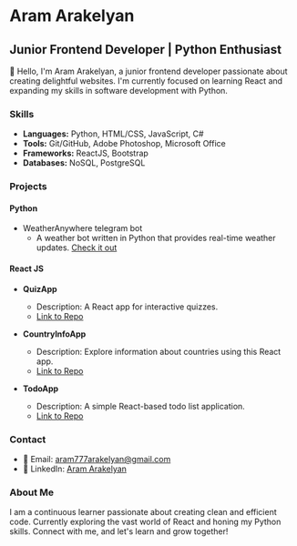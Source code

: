<!---
AramArakelyan777/AramArakelyan777 is a ✨ special ✨ repository because its `README.md` (this file) appears on your GitHub profile.
You can click the Preview link to take a look at your changes.
--->
# Aram Arakelyan

## Junior Frontend Developer | Python Enthusiast

👋 Hello, I'm Aram Arakelyan, a junior frontend developer passionate about creating delightful websites. I'm currently focused on learning React and expanding my skills in software development with Python.

### Skills

- **Languages:** Python, HTML/CSS, JavaScript, C#
- **Tools:** Git/GitHub, Adobe Photoshop, Microsoft Office
- **Frameworks:** ReactJS, Bootstrap
- **Databases:** NoSQL, PostgreSQL

### Projects

#### Python
- WeatherAnywhere telegram bot
  - A weather bot written in Python that provides real-time weather updates. [Check it out](https://github.com/AramArakelyan777/weather-telegram-bot)

#### React JS
- **QuizApp**
   - Description: A React app for interactive quizzes.
   - [Link to Repo](https://github.com/AramArakelyan777/react-quiz)

- **CountryInfoApp**
   - Description: Explore information about countries using this React app.
   - [Link to Repo](https://github.com/AramArakelyan777/country-info-app)

- **TodoApp**
   - Description: A simple React-based todo list application.
   - [Link to Repo](https://github.com/AramArakelyan777/todos-app)

### Contact

- 📧 Email: aram777arakelyan@gmail.com
- 💼 LinkedIn: [Aram Arakelyan](https://www.linkedin.com/in/aram-arakelyan-632227282/)

### About Me

I am a continuous learner passionate about creating clean and efficient code. Currently exploring the vast world of React and honing my Python skills. Connect with me, and let's learn and grow together!
